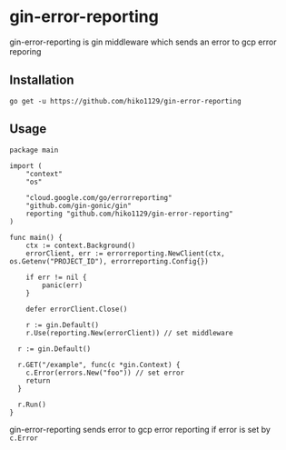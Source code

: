 # gin-error-reporting
gin-error-reporting is gin middleware which sends an error to gcp error reporing

## Installation
```
go get -u https://github.com/hiko1129/gin-error-reporting
```

## Usage
```
package main

import (
	"context"
	"os"

	"cloud.google.com/go/errorreporting"
	"github.com/gin-gonic/gin"
	reporting "github.com/hiko1129/gin-error-reporting"
)

func main() {
	ctx := context.Background()
	errorClient, err := errorreporting.NewClient(ctx, os.Getenv("PROJECT_ID"), errorreporting.Config{})

	if err != nil {
		panic(err)
	}

	defer errorClient.Close()

	r := gin.Default()
	r.Use(reporting.New(errorClient)) // set middleware

  r := gin.Default()

  r.GET("/example", func(c *gin.Context) {
    c.Error(errors.New("foo")) // set error
    return
  }

  r.Run()
}
```

gin-error-reporting sends error to gcp error reporting if error is set by `c.Error`
